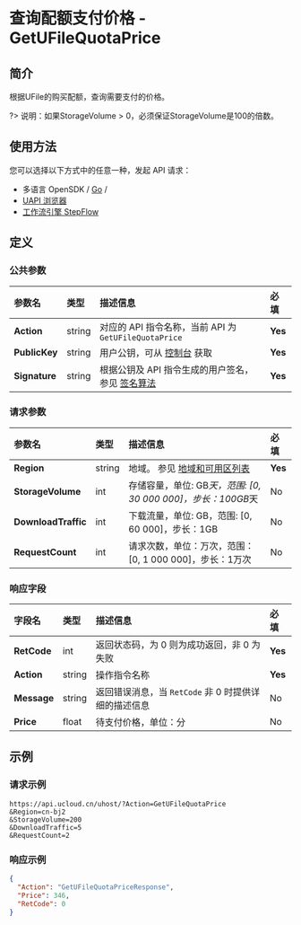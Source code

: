 # 查询配额支付价格 - GetUFileQuotaPrice

## 简介

根据UFile的购买配额，查询需要支付的价格。

?> 说明：如果StorageVolume > 0，必须保证StorageVolume是100的倍数。




## 使用方法

您可以选择以下方式中的任意一种，发起 API 请求：
- 多语言 OpenSDK / [Go](https://github.com/ucloud/ucloud-sdk-go) /
- [UAPI 浏览器](https://console.ucloud.cn/uapi/detail?id=GetUFileQuotaPrice)
- [工作流引擎 StepFlow](https://console.ucloud.cn/stepflow/manage/)


## 定义

### 公共参数

| 参数名 | 类型 | 描述信息 | 必填 |
|:---|:---|:---|:---|
| **Action**     | string  | 对应的 API 指令名称，当前 API 为 `GetUFileQuotaPrice`                        | **Yes** |
| **PublicKey**  | string  | 用户公钥，可从 [控制台](https://console.ucloud.cn/uapi/apikey) 获取                                             | **Yes** |
| **Signature**  | string  | 根据公钥及 API 指令生成的用户签名，参见 [签名算法](api/summary/signature.md)  | **Yes** |

### 请求参数

| 参数名 | 类型 | 描述信息 | 必填 |
|:---|:---|:---|:---|
| **Region** | string | 地域。 参见 [地域和可用区列表](api/summary/regionlist) |**Yes**|
| **StorageVolume** | int | 存储容量，单位: GB*天，范围: [0, 30 000 000]，步长：100GB*天 |No|
| **DownloadTraffic** | int | 下载流量，单位: GB，范围: [0, 60 000]，步长：1GB |No|
| **RequestCount** | int | 请求次数，单位：万次，范围：[0, 1 000 000]，步长：1万次 |No|

### 响应字段

| 字段名 | 类型 | 描述信息 | 必填 |
|:---|:---|:---|:---|
| **RetCode** | int | 返回状态码，为 0 则为成功返回，非 0 为失败 |**Yes**|
| **Action** | string | 操作指令名称 |**Yes**|
| **Message** | string | 返回错误消息，当 `RetCode` 非 0 时提供详细的描述信息 |No|
| **Price** | float | 待支付价格，单位：分 |No|




## 示例

### 请求示例
    
```
https://api.ucloud.cn/uhost/?Action=GetUFileQuotaPrice
&Region=cn-bj2
&StorageVolume=200
&DownloadTraffic=5
&RequestCount=2
```

### 响应示例
    
```json
{
  "Action": "GetUFileQuotaPriceResponse",
  "Price": 346,
  "RetCode": 0
}
```





